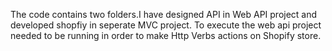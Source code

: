 The code contains two folders.I have designed API in Web API project and developed shopfiy in seperate MVC project. To execute the web api project needed to be running in order to make Http Verbs actions on Shopify store.
